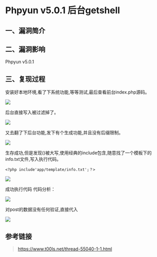 Phpyun v5.0.1 后台getshell
==========================

一、漏洞简介
------------

二、漏洞影响
------------

Phpyun v5.0.1

三、复现过程
------------

安装好本地环境,看了下系统功能,等等测试,最后查看前台index.php源码。

![](./resource/Phpyunv5.0.1后台getshell/media/rId24.png)

后台直接写入被过滤掉了。

![](./resource/Phpyunv5.0.1后台getshell/media/rId25.png)

又去翻了下后台功能,发下有个生成功能,并且没有后缀限制。

![](./resource/Phpyunv5.0.1后台getshell/media/rId26.png)

生存成功,但是发现()被大写,使用经典的include包含,随意找了一个模板下的info.txt文件,写入执行代码。

    <?php include'app/template/info.txt';？>

![](./resource/Phpyunv5.0.1后台getshell/media/rId27.png)

成功执行代码 代码分析：

![](./resource/Phpyunv5.0.1后台getshell/media/rId28.png)

对post的数据没有任何验证,直接代入

![](./resource/Phpyunv5.0.1后台getshell/media/rId29.png)

参考链接
--------

> <https://www.t00ls.net/thread-55040-1-1.html>
